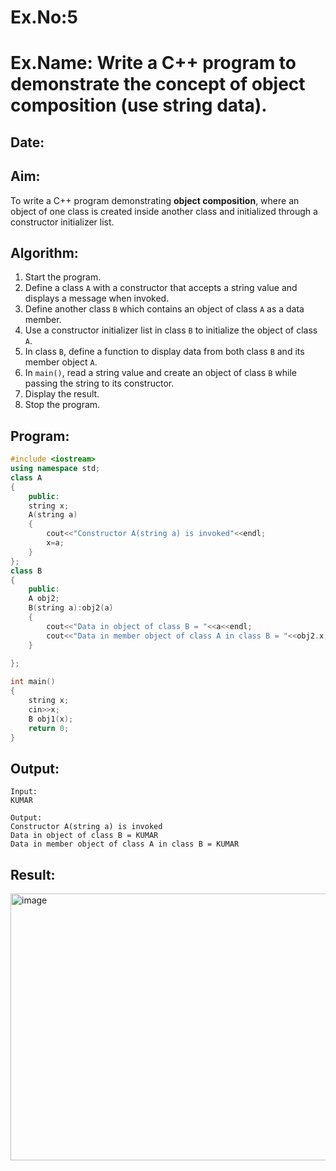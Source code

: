 # Ex.No:5  
# Ex.Name: Write a C++ program to demonstrate the concept of object composition (use string data).  

## Date:  

## Aim:  
To write a C++ program demonstrating **object composition**, where an object of one class is created inside another class and initialized through a constructor initializer list.  

## Algorithm:  
1. Start the program.  
2. Define a class `A` with a constructor that accepts a string value and displays a message when invoked.  
3. Define another class `B` which contains an object of class `A` as a data member.  
4. Use a constructor initializer list in class `B` to initialize the object of class `A`.  
5. In class `B`, define a function to display data from both class `B` and its member object `A`.  
6. In `main()`, read a string value and create an object of class `B` while passing the string to its constructor.  
7. Display the result.  
8. Stop the program.  

## Program:  
```cpp
#include <iostream>
using namespace std;
class A
{
    public:
    string x;
    A(string a)
    {
        cout<<"Constructor A(string a) is invoked"<<endl;
        x=a;
    }
};
class B
{
    public:
    A obj2;
    B(string a):obj2(a)
    {
        cout<<"Data in object of class B = "<<a<<endl;
        cout<<"Data in member object of class A in class B = "<<obj2.x;
    }
    
};

int main()
{
    string x;
    cin>>x;
    B obj1(x);
	return 0;
}
```

## Output:
```
Input:
KUMAR

Output:
Constructor A(string a) is invoked
Data in object of class B = KUMAR
Data in member object of class A in class B = KUMAR
```
## Result:
<img width="874" height="427" alt="image" src="https://github.com/user-attachments/assets/e6f4fcd1-3b3c-4e09-b255-5c975ef883e2" />

